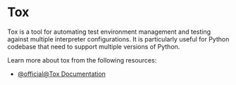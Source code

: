 # Tox

Tox is a tool for automating test environment management and testing against multiple interpreter configurations. It is particularly useful for Python codebase that need to support multiple versions of Python.

Learn more about tox from the following resources:

- [@official@Tox Documentation](https://tox.wiki/en/)
